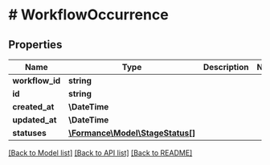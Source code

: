 # # WorkflowOccurrence

## Properties

Name | Type | Description | Notes
------------ | ------------- | ------------- | -------------
**workflow_id** | **string** |  |
**id** | **string** |  |
**created_at** | **\DateTime** |  |
**updated_at** | **\DateTime** |  |
**statuses** | [**\Formance\Model\StageStatus[]**](StageStatus.md) |  |

[[Back to Model list]](../../README.md#models) [[Back to API list]](../../README.md#endpoints) [[Back to README]](../../README.md)
